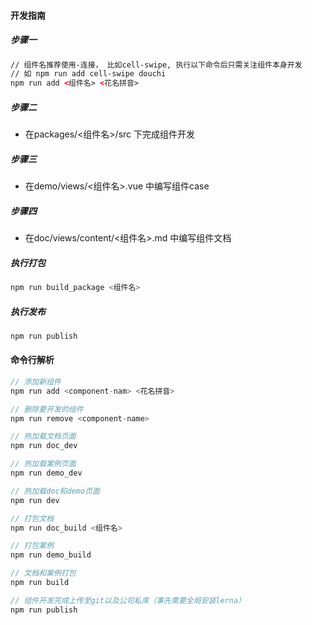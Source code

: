 #### 开发指南

##### 步骤一
``` html
// 组件名推荐使用-连接， 比如cell-swipe, 执行以下命令后只需关注组件本身开发
// 如 npm run add cell-swipe douchi
npm run add <组件名> <花名拼音>
```

##### 步骤二
- 在packages/<组件名>/src 下完成组件开发

##### 步骤三
- 在demo/views/<组件名>.vue 中编写组件case

##### 步骤四
- 在doc/views/content/<组件名>.md 中编写组件文档

##### 执行打包
``` javascript
npm run build_package <组件名>
```

##### 执行发布
``` javascript
npm run publish
```

#### 命令行解析
``` javascript
// 添加新组件
npm run add <component-nam> <花名拼音>

// 删除要开发的组件
npm run remove <component-name>

// 热加载文档页面
npm run doc_dev

// 热加载案例页面
npm run demo_dev

// 热加载doc和demo页面
npm run dev

// 打包文档
npm run doc_build <组件名>

// 打包案例
npm run demo_build

// 文档和案例打包
npm run build

// 组件开发完成上传至git以及公司私库（事先需要全局安装lerna）
npm run publish
```
